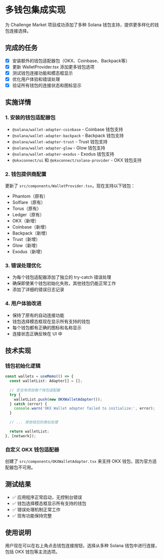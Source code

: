 # 多钱包集成实现

为 Challenge Market 项目成功添加了多种 Solana 钱包支持，提供更多样化的钱包连接选择。

## 完成的任务

- [x] 安装额外的钱包适配器包（OKX、Coinbase、Backpack等）
- [x] 更新 WalletProvider.tsx 添加更多钱包选项
- [x] 测试钱包连接功能和模态框显示
- [x] 优化用户体验和错误处理
- [x] 验证所有钱包的连接状态和图标显示

## 实施详情

### 1. 安装的钱包适配器包
- `@solana/wallet-adapter-coinbase` - Coinbase 钱包支持
- `@solana/wallet-adapter-backpack` - Backpack 钱包支持
- `@solana/wallet-adapter-trust` - Trust 钱包支持
- `@solana/wallet-adapter-glow` - Glow 钱包支持
- `@solana/wallet-adapter-exodus` - Exodus 钱包支持
- `@okxconnect/ui` 和 `@okxconnect/solana-provider` - OKX 钱包支持

### 2. 钱包提供商配置
更新了 `src/components/WalletProvider.tsx`，现在支持以下钱包：
- Phantom（原有）
- Solflare（原有）
- Torus（原有）
- Ledger（原有）
- OKX（新增）
- Coinbase（新增）
- Backpack（新增）
- Trust（新增）
- Glow（新增）
- Exodus（新增）

### 3. 错误处理优化
- 为每个钱包适配器添加了独立的 try-catch 错误处理
- 确保即使某个钱包初始化失败，其他钱包仍能正常工作
- 添加了详细的错误日志记录

### 4. 用户体验改进
- 保持了原有的自动连接功能
- 钱包选择模态框现在显示所有支持的钱包
- 每个钱包都有正确的图标和名称显示
- 连接状态正确反映在 UI 中

## 技术实现

### 钱包初始化逻辑
```typescript
const wallets = useMemo(() => {
  const walletList: Adapter[] = [];
  
  // 安全地添加每个钱包适配器
  try {
    walletList.push(new OKXWalletAdapter());
  } catch (error) {
    console.warn('OKX Wallet adapter failed to initialize:', error);
  }
  
  // ... 其他钱包的类似处理
  
  return walletList;
}, [network]);
```

### 自定义 OKX 钱包适配器
创建了 `src/components/OKXWalletAdapter.tsx` 来支持 OKX 钱包，因为官方适配器包不可用。

## 测试结果
- ✅ 应用程序正常启动，无控制台错误
- ✅ 钱包选择模态框显示所有支持的钱包
- ✅ 错误处理机制正常工作
- ✅ 现有功能保持完整

## 使用说明
用户现在可以在右上角点击钱包连接按钮，选择从多种 Solana 钱包中进行连接，包括 OKX 钱包等主流选项。
